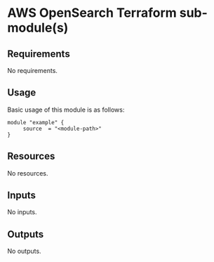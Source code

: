 # AWS OpenSearch Terraform sub-module(s)

<!-- BEGIN_AUTOMATED_TF_DOCS_BLOCK -->
## Requirements

No requirements.
## Usage
Basic usage of this module is as follows:
```hcl
module "example" {
  	 source  = "<module-path>"
}
```
## Resources

No resources.
## Inputs

No inputs.
## Outputs

No outputs.
<!-- END_AUTOMATED_TF_DOCS_BLOCK -->